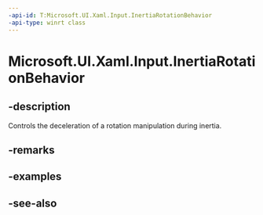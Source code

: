 ```yaml
---
-api-id: T:Microsoft.UI.Xaml.Input.InertiaRotationBehavior
-api-type: winrt class
---
```


<!-- Class syntax.
public class InertiaRotationBehavior : Windows.UI.Xaml.Input.IInertiaRotationBehavior
-->

# Microsoft.UI.Xaml.Input.InertiaRotationBehavior

## -description
Controls the deceleration of a rotation manipulation during inertia.

## -remarks

## -examples

## -see-also
